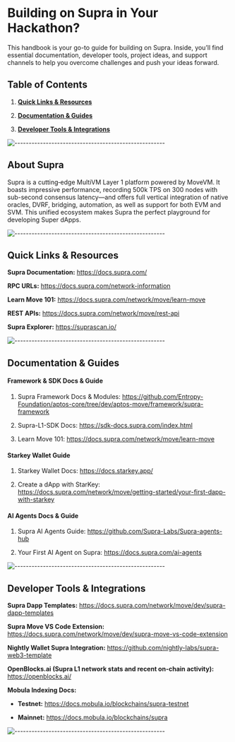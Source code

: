 # Building on Supra in Your Hackathon?

This handbook is your go-to guide for building on Supra. Inside, you’ll find essential documentation, developer tools, project ideas, and support channels to help you overcome challenges and push your ideas forward.


## Table of Contents

1. [**Quick Links & Resources**](#quick-links--resources)

2. [**Documentation & Guides**](#documentation--guides)

3. [**Developer Tools & Integrations**](#developer-tools--integrations)


![-----------------------------------------------------](https://raw.githubusercontent.com/andreasbm/readme/master/assets/lines/water.png)


## About Supra
Supra is a cutting‐edge MultiVM Layer 1 platform powered by MoveVM. It boasts impressive performance, recording 500k TPS on 300 nodes with sub-second consensus latency—and offers full vertical integration of native oracles, DVRF, bridging, automation, as well as support for both EVM and SVM. This unified ecosystem makes Supra the perfect playground for developing Super dApps.

![-----------------------------------------------------](https://raw.githubusercontent.com/andreasbm/readme/master/assets/lines/water.png)

## Quick Links & Resources 

**Supra Documentation:** https://docs.supra.com/

**RPC URLs:** https://docs.supra.com/network-information

**Learn Move 101:** https://docs.supra.com/network/move/learn-move

**REST APIs:** https://docs.supra.com/network/move/rest-api

**Supra Explorer:** https://suprascan.io/

![-----------------------------------------------------](https://raw.githubusercontent.com/andreasbm/readme/master/assets/lines/water.png)


## Documentation & Guides

#### Framework & SDK Docs & Guide

1. Supra Framework Docs & Modules: https://github.com/Entropy-Foundation/aptos-core/tree/dev/aptos-move/framework/supra-framework

2. Supra-L1-SDK Docs: https://sdk-docs.supra.com/index.html

3. Learn Move 101: https://docs.supra.com/network/move/learn-move

#### Starkey Wallet Guide

1. Starkey Wallet Docs: https://docs.starkey.app/

2. Create a dApp with StarKey: https://docs.supra.com/network/move/getting-started/your-first-dapp-with-starkey

#### AI Agents Docs & Guide

1. Supra AI Agents Guide: https://github.com/Supra-Labs/Supra-agents-hub

2. Your First AI Agent on Supra: https://docs.supra.com/ai-agents

![-----------------------------------------------------](https://raw.githubusercontent.com/andreasbm/readme/master/assets/lines/water.png)


## Developer Tools & Integrations

**Supra Dapp Templates:** https://docs.supra.com/network/move/dev/supra-dapp-templates

**Supra Move VS Code Extension:** https://docs.supra.com/network/move/dev/supra-move-vs-code-extension

**Nightly Wallet Supra Integration:** https://github.com/nightly-labs/supra-web3-template

**OpenBlocks.ai (Supra L1 network stats and recent on-chain activity):** https://openblocks.ai/

**Mobula Indexing Docs:** 

   - **Testnet:** https://docs.mobula.io/blockchains/supra-testnet

   - **Mainnet:** https://docs.mobula.io/blockchains/supra

![-----------------------------------------------------](https://raw.githubusercontent.com/andreasbm/readme/master/assets/lines/water.png)
